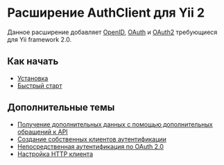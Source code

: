 Расширение AuthClient для Yii 2
===============================

Данное расширение добавляет [OpenID](http://openid.net/), [OAuth](http://oauth.net/) и [OAuth2](http://oauth.net/2/)
требующиеся для Yii framework 2.0.


Как начать
----------

* [Установка](installation.md)
* [Быстрый старт](quick-start.md)

Дополнительные темы
-------------------

* [Получение дополнительных данных с помощью дополнительных обращений к API](usage-api.md)
* [Создание собственных клиентов аутентификации](creating-your-own-auth-clients.md)
* [Непосредственная аутентификация по OAuth 2.0](oauth-direct-authentication.md)
* [Настройка HTTP клиента](setup-http-client.md)
